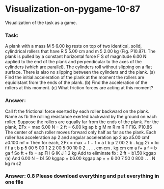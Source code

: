 # Visualization-on-pygame-10-87
Visualization of the task as a game.

### Task:
A plank with a mass M 5 6.00 kg rests on top of two
identical, solid, cylindrical rollers that have R 5 5.00 cm
and m 5 2.00 kg (Fig. P10.87). The plank is pulled by a
constant horizontal force F S of magnitude 6.00 N
applied to the end of the plank and perpendicular to
the axes of the cylinders (which are parallel). The cylinders
roll without slipping on a flat surface. There is
also no slipping between the cylinders and the plank.
(a) Find the initial acceleration of the plank at the
moment the rollers are equidistant from the ends of
the plank. (b) Find the acceleration of the rollers at
this moment. (c) What friction forces are acting at this
moment?

### Answer:
Call ft the frictional force exerted by each roller
backward on the plank. Name as fb the rolling
resistance exerted backward by the ground on
each roller. Suppose the rollers are equally far
from the ends of the plank.
For the plank,
ΣFx = max 6.00 N − 2 ft = 6.00 kg ap b g
M
m R m R
F
FIG. P10.86
The center of each roller moves forward only half as far as the plank. Each roller has acceleration
ap
2
and angular acceleration
ap 2 ap
a5.00 cmf a0.100 mf =
Then for each,
ΣFx = max + f − f =
a
t b
p 2 00
2
b . kgg
Στ = Iα f f
a
t b
p 5 00 5 00
1
2
2 00 5 00
10 0
2 . . .
.
cm cm . kg cm
cm
a f+ a f = b ga f
So ft + fb = ap FH G
IK J
1
2
kg
Add to eliminate fb :
2 ft = b1.50 kggap
(a) And 6.00 N − b1.50 kggap = b6.00 kggap
ap = =
6 00
7 50
0 800
.
.
.
N
kg
m s2



### Answer: 0.8 Please download everything and put everything in one file
